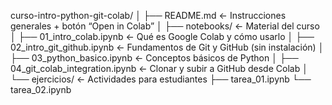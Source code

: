 curso-intro-python-git-colab/
│
├── README.md                ← Instrucciones generales + botón “Open in Colab”
│
├── notebooks/               ← Material del curso
│   ├── 01_intro_colab.ipynb        ← Qué es Google Colab y cómo usarlo
│   ├── 02_intro_git_github.ipynb   ← Fundamentos de Git y GitHub (sin instalación)
│   ├── 03_python_basico.ipynb      ← Conceptos básicos de Python
│   ├── 04_git_colab_integration.ipynb  ← Clonar y subir a GitHub desde Colab
│
└── ejercicios/              ← Actividades para estudiantes
    ├── tarea_01.ipynb
    └── tarea_02.ipynb
